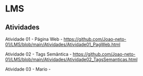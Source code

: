 # LMS

## Atividades

Atividade 01 - Página Web - https://github.com/Joao-neto-01/LMS/blob/main/Atividades/Atividade01_PagWeb.html

Atividade 02 - Tags Semântica - https://github.com/Joao-neto-01/LMS/blob/main/Atividades/Atividade02_TagsSemanticas.html

Atividade 03 - Mario  -
